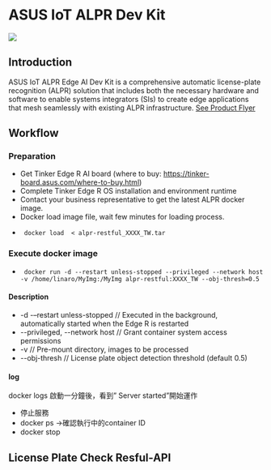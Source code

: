 # ASUS IoT ALPR Dev Kit
![](https://iot.asus.com/_nuxt/img/2527929.png)  

## Introduction
ASUS IoT ALPR Edge AI Dev Kit is a comprehensive automatic license-plate recognition (ALPR) solution that includes both the necessary hardware and software to enable systems integrators (SIs) to create edge applications that mesh seamlessly with existing ALPR infrastructure. [See Product Flyer](https://github.com/TinkerEdgeR/ALPR/blob/107683b959fd6aa8a2c791ec8256e62e5f4db7ea/ALPR%20FLYER_Eng_220114_compressed.pdf)

## Workflow
### Preparation
* Get Tinker Edge R AI board (where to buy: https://tinker-board.asus.com/where-to-buy.html)
* Complete Tinker Edge R OS installation and environment runtime
* Contact your business representative to get the latest ALPR docker image. 
* Docker load image file, wait few minutes for loading process.
*      docker load  < alpr-restful_XXXX_TW.tar
### Execute docker image

*      docker run -d --restart unless-stopped --privileged --network host -v /home/linaro/MyImg:/MyImg alpr-restful:XXXX_TW --obj-thresh=0.5
#### Description
* -d -–restart unless-stopped  // Executed in the background, automatically started when the Edge R is restarted
* --privileged, --network host  // Grant container system access permissions 
* -v  // Pre-mount directory,  images to be processed
* --obj-thresh // License plate object detection threshold (default 0.5)
#### log
docker logs <container ID>
啟動一分鐘後，看到” Server started”開始運作
* 停止服務
* docker ps ->確認執行中的container ID
* docker stop <container ID>


## License Plate Check Resful-API



